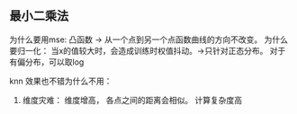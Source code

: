 ## 最小二乘法

为什么要用mse: 凸函数 -> 从一个点到另一个点函数曲线的方向不改变。
为什么要归一化： 当x的值较大时，会造成训练时权值抖动。->只针对正态分布。
对于有偏分布，可以取log

knn 效果也不错为什么不用： 

1. 维度灾难： 维度增高， 各点之间的距离会相似。 计算复杂度高
